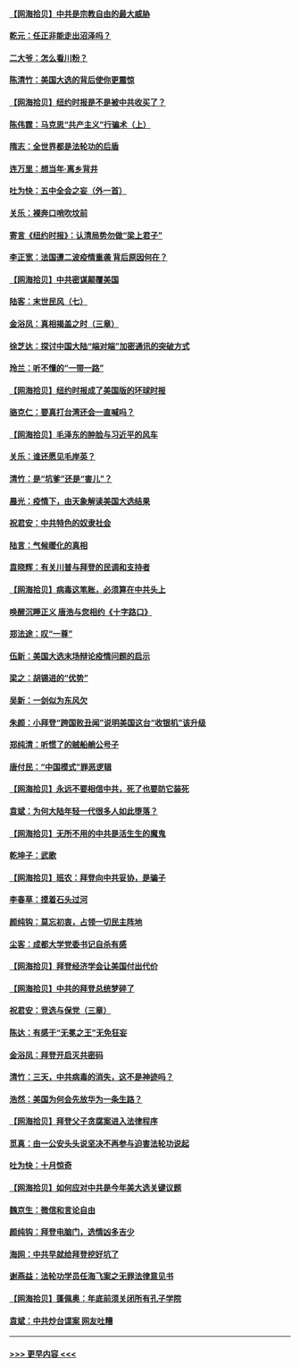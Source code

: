 #### [【网海拾贝】中共是宗教自由的最大威胁](../pages/nsc993/n12516879.md?t=11011551) 
#### [乾元：任正非能走出沼泽吗？](../pages/nsc993/n12515831.md?t=11011551) 
#### [二大爷：怎么看川粉？](../pages/nsc993/n12515820.md?t=11011551) 
#### [陈清竹：美国大选的背后使你更震惊](../pages/nsc993/n12515589.md?t=11011551) 
#### [【网海拾贝】纽约时报是不是被中共收买了？](../pages/nsc993/n12515122.md?t=11011551) 
#### [陈伟霆：马克思“共产主义”行骗术（上）](../pages/nsc993/n12510217.md?t=11011551) 
#### [隋志：全世界都是法轮功的后盾](../pages/nsc993/n12510636.md?t=11011551) 
#### [连万里：想当年‧离乡背井](../pages/nsc993/n12510623.md?t=11011551) 
#### [吐为快：五中全会之妄（外一首）](../pages/nsc993/n12510470.md?t=11011551) 
#### [关乐：裸奔口哨吹坟前](../pages/nsc993/n12510403.md?t=11011551) 
#### [寄言《纽约时报》：认清局势勿做“梁上君子”](../pages/nsc993/n12510042.md?t=11011551) 
#### [李正宽：法国遭二波疫情重袭 背后原因何在？](../pages/nsc993/n12509971.md?t=11011551) 
#### [【网海拾贝】中共密谋颠覆美国](../pages/nsc993/n12509816.md?t=11011551) 
#### [陆客：末世民风（七）](../pages/nsc993/n12507822.md?t=11011551) 
#### [金浴凤：真相揭盖之时（三章）](../pages/nsc993/n12507804.md?t=11011551) 
#### [徐芝达：探讨中国大陆“端对端”加密通讯的突破方式](../pages/nsc993/n12507682.md?t=11011551) 
#### [玲兰：听不懂的“一带一路”](../pages/nsc993/n12507669.md?t=11011551) 
#### [【网海拾贝】纽约时报成了美国版的环球时报](../pages/nsc993/n12507053.md?t=11011551) 
#### [骆克仁：要真打台湾还会一直喊吗？](../pages/nsc993/n12506843.md?t=11011551) 
#### [【网海拾贝】毛泽东的肿脸与习近平的风车](../pages/nsc993/n12504537.md?t=11011551) 
#### [关乐：谁还愿见毛岸英？](../pages/nsc993/n12503866.md?t=11011551) 
#### [清竹：是“坑爹”还是“害儿”？](../pages/nsc993/n12503034.md?t=11011551) 
#### [晨光：疫情下，由天象解读美国大选结果](../pages/nsc993/n12502536.md?t=11011551) 
#### [祝君安：中共特色的奴隶社会](../pages/nsc993/n12501529.md?t=11011551) 
#### [陆言：气候暖化的真相](../pages/nsc993/n12501183.md?t=11011551) 
#### [袁晓辉：有关川普与拜登的民调和支持者](../pages/nsc993/n12500433.md?t=11011551) 
#### [【网海拾贝】病毒这笔账，必须算在中共头上](../pages/nsc993/n12500320.md?t=11011551) 
#### [唤醒沉睡正义 唐浩与您相约《十字路口》](../pages/nsc993/n12497980.md?t=11011551) 
#### [郑法途：叹“一尊”](../pages/nsc993/n12498837.md?t=11011551) 
#### [伍新：美国大选末场辩论疫情问题的启示](../pages/nsc993/n12498829.md?t=11011551) 
#### [梁之：胡锡进的“优势”](../pages/nsc993/n12498780.md?t=11011551) 
#### [吴新：一剑似为东风欠](../pages/nsc993/n12498772.md?t=11011551) 
#### [朱颜：小拜登“跨国败丑闻”说明美国这台“收银机”该升级](../pages/nsc993/n12498731.md?t=11011551) 
#### [郑纯清：听惯了的贼船艄公号子](../pages/nsc993/n12498721.md?t=11011551) 
#### [唐付民：“中国模式”罪恶逻辑](../pages/nsc993/n12498310.md?t=11011551) 
#### [【网海拾贝】永远不要相信中共，死了也要防它装死](../pages/nsc993/n12498162.md?t=11011551) 
#### [袁斌：为何大陆年轻一代很多人如此堕落？](../pages/nsc993/n12495696.md?t=11011551) 
#### [【网海拾贝】无所不用的中共是活生生的魔鬼](../pages/nsc993/n12495621.md?t=11011551) 
#### [乾坤子：武歌](../pages/nsc993/n12493391.md?t=11011551) 
#### [【网海拾贝】班农：拜登向中共妥协，是骗子](../pages/nsc993/n12492877.md?t=11011551) 
#### [李春草：摸着石头过河](../pages/nsc993/n12491121.md?t=11011551) 
#### [颜纯钩：莫忘初衷，占领一切民主阵地](../pages/nsc993/n12490965.md?t=11011551) 
#### [尘客：成都大学党委书记自杀有感](../pages/nsc993/n12490950.md?t=11011551) 
#### [【网海拾贝】拜登经济学会让美国付出代价](../pages/nsc993/n12489662.md?t=11011551) 
#### [【网海拾贝】中共的拜登总统梦碎了](../pages/nsc993/n12487896.md?t=11011551) 
#### [祝君安：竞选与保党（三章）](../pages/nsc993/n12487258.md?t=11011551) 
#### [陈达：有感于“无冕之王”无免狂妄](../pages/nsc993/n12485133.md?t=11011551) 
#### [金浴凤：拜登开启灭共密码](../pages/nsc993/n12485125.md?t=11011551) 
#### [清竹：三天，中共病毒的消失，这不是神迹吗？](../pages/nsc993/n12485027.md?t=11011551) 
#### [浩然：美国为何会先放华为一条生路？](../pages/nsc993/n12484997.md?t=11011551) 
#### [【网海拾贝】拜登父子贪腐案进入法律程序](../pages/nsc993/n12484957.md?t=11011551) 
#### [觅真：由一公安头头说坚决不再参与迫害法轮功说起](../pages/nsc993/n12484212.md?t=11011551) 
#### [吐为快：十月惊奇](../pages/nsc993/n12484172.md?t=11011551) 
#### [【网海拾贝】如何应对中共是今年美大选关键议题](../pages/nsc993/n12483755.md?t=11011551) 
#### [魏京生：微信和言论自由](../pages/nsc993/n12483372.md?t=11011551) 
#### [颜纯钩：拜登电脑门，选情凶多吉少](../pages/nsc993/n12482666.md?t=11011551) 
#### [海网：中共早就给拜登挖好坑了](../pages/nsc993/n12482660.md?t=11011551) 
#### [谢燕益：法轮功学员任海飞案之无罪法律意见书](../pages/nsc993/n12482512.md?t=11011551) 
#### [【网海拾贝】蓬佩奥：年底前须关闭所有孔子学院](../pages/nsc993/n12482443.md?t=11011551) 
#### [袁斌：中共炒台谍案 网友吐糟](../pages/nsc993/n12481564.md?t=11011551) 

----
#### [ >>> 更早内容 <<< ](../indexes/nsc993-earlier.md)
